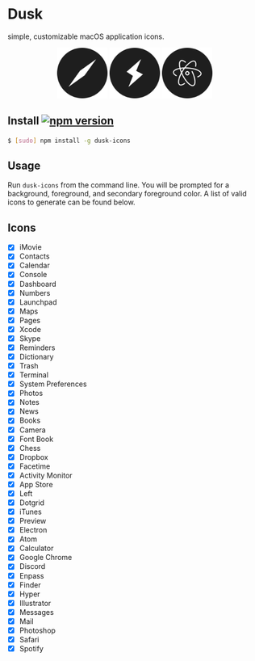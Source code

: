 # Dusk

simple, customizable macOS application icons.

<p align="center">
  <img height="100" width="100" src="assets/safari.png">
  <img height="100" width="100" src="assets/hyper.png">
  <img height="100" width="100" src="assets/atom.png">
</p>

## Install [![npm version](https://badge.fury.io/js/dusk-icons.svg)](https://badge.fury.io/js/dusk-icons)

```bash
$ [sudo] npm install -g dusk-icons
```

## Usage

Run `dusk-icons` from the command line. You will be prompted for a background, foreground, and secondary foreground color. A list of valid icons to generate can be found below.

## Icons

- [X] iMovie
- [X] Contacts
- [X] Calendar
- [X] Console
- [X] Dashboard
- [X] Numbers
- [X] Launchpad
- [X] Maps
- [X] Pages
- [X] Xcode
- [X] Skype
- [X] Reminders
- [X] Dictionary
- [X] Trash
- [X] Terminal
- [X] System Preferences
- [X] Photos
- [X] Notes
- [X] News
- [X] Books
- [X] Camera
- [X] Font Book
- [X] Chess
- [X] Dropbox
- [X] Facetime
- [X] Activity Monitor
- [X] App Store
- [X] Left
- [X] Dotgrid
- [X] iTunes
- [X] Preview
- [X] Electron
- [X] Atom
- [X] Calculator
- [X] Google Chrome
- [X] Discord
- [X] Enpass
- [X] Finder
- [X] Hyper
- [X] Illustrator
- [X] Messages
- [X] Mail
- [X] Photoshop
- [X] Safari
- [X] Spotify
